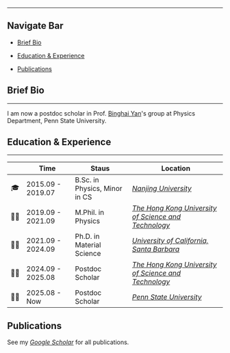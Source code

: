 
---
## Navigate Bar

<!-- TOC -->
- [Brief Bio](#brief-bio)

- [Education & Experience](#education--experience)

- [Publications](#works)

<!-- /TOC -->

## Brief Bio

---

I am now a postdoc scholar in Prof. [Binghai Yan](https://sites.google.com/view/yan-group/home)'s group at Physics Department, Penn State University.

## Education & Experience

---

| | Time | Staus | Location |
| :---:| --- | --- | --- |
| 🎓 | 2015.09 - 2019.07 | B.Sc. in Physics, Minor in CS| [*Nanjing University*](https://www.nju.edu.cn/) |
| 👨‍🚀 | 2019.09 - 2021.09 | M.Phil. in Physics | [*The Hong Kong University of Science and Technology*](https://hkust.edu.hk) |
| 👨‍🚀 | 2021.09 - 2024.09 | Ph.D. in Material Science | [*University of California, Santa Barbara*](https://hkust.edu.hk) |
| 👨‍🚀 | 2024.09 - 2025.08 | Postdoc Scholar | [*The Hong Kong University of Science and Technology*](https://hkust.edu.hk) |
| 👨‍🚀 | 2025.08 - Now | Postdoc Scholar | [*Penn State University*](https://hkust.edu.hk) |

## Publications
See my [*Google Scholar*](https://scholar.google.com/citations?user=2VhvrAIAAAAJ&hl=en&inst=1381320739207392350) for all publications.







